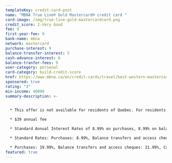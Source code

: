 ```yaml
---
templateKey: credit-card-post
name: "MBNA True Line® Gold Mastercard® credit card "
card-image: /img/true-line-gold-mastercardcard.png
credit_score: 2-Very Good
fee: 9
first-year-fee: 9
bank-name: mbna
network: mastercard
purchase-interest: 9
balance-transfer-interest: 5
cash-advance-interest: 6
balance-tranfer-fees: 9
user-category: personal
card-category: build-credit-score
href: https://www.mbna.ca/en/credit-cards/travel/best-western-mastercard/
sponsered: true
rating: "3"
min-income: 40000
summary-description: >-
  

  * This offer is not available for residents of Quebec. For residents of Quebec, please click [here](https://click.linksynergy.com/fs-bin/click?id=GaCy8kZbhuw&offerid=597982.499&type=3&subid=0).

  * $39 annual fee

  * Standard Annual Interest Rates of 8.99% on purchases, 8.99% on balance transfers✪and access cheques, and 24.99% on cash advances

  * Standard Rates: Purchases: 8.99%, Balance transfers and access cheques: 8.99%, Cash advances: 24.99%

  * Purchases: 19.99%, Balance transfers and access cheques: 21.99%, Cash advances: 24.99%
featured: true
---
```

